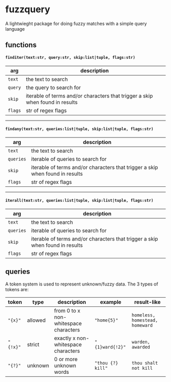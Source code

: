 # fuzzquery
A lightwieght package for doing fuzzy matches with a simple query language


## functions

#### `finditer(text:str, query:str, skip:list|tuple, flags:str)`

| arg      | description             |
| -------- | ----------------------- |
| `text`   | the text to search      |
| `query`  | the query to search for |
| `skip`   | iterable of terms and/or characters that trigger a skip when found in results |
| `flags`  | str of regex flags    |

--------

#### `findany(text:str, queries:list|tuple, skip:list|tuple, flags:str)`

| arg      | description             |
| -------- | ----------------------- |
| `text`   | the text to search      |
| `queries`  | iterable of queries to search for |
| `skip`   | iterable of terms and/or characters that trigger a skip when found in results |
| `flags`  | str of regex flags    |

--------

#### `iterall(text:str, queries:list|tuple, skip:list|tuple, flags:str)`

| arg      | description             |
| -------- | ----------------------- |
| `text`   | the text to search      |
| `queries`  | iterable of queries to search for |
| `skip`   | iterable of terms and/or characters that trigger a skip when found in results |
| `flags`  | str of regex flags    |

## queries

A token system is used to represent unknown/fuzzy data. The 3 types of tokens are:

| token    | type    | description                           | example           | result-like                         |
| -------- | ------- | ------------------------------------- | ----------------- | ------------------------------- |
| `"{x}"`  | allowed | from 0 to x non-whitespace characters | `"home{5}"`       | `homeless, homestead, homeward` |
| `"{!x}"` | strict  | exactly x non-whitespace characters   | `"{1}ward{!2}"`   | `warden, awarded`               |
| `"{?}"`  | unknown | 0 or more unknown words               | `"thou {?} kill"` | `thou shalt not kill`           |
